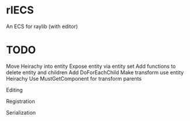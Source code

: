 # rlECS
An ECS for raylib (with editor)

# TODO
Move Heirachy into entity
Expose entity via entity set
Add functions to delete entity and children
Add DoForEachChild
Make transform use entity Heirachy
Use MustGetComponent for transform parents

Editing

Registration

Serialization
